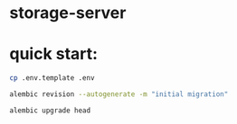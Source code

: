 # storage-server


# quick start:
```bash
cp .env.template .env
```
```bash
alembic revision --autogenerate -m "initial migration"
```
```bash
alembic upgrade head
```